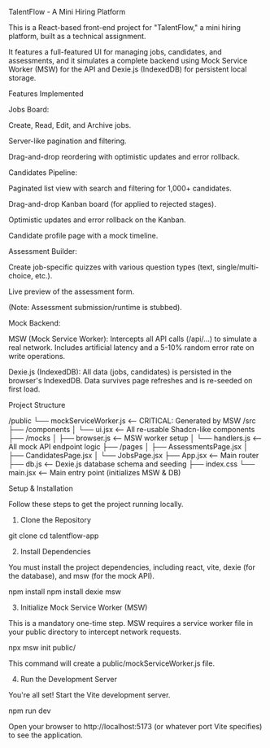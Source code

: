 TalentFlow - A Mini Hiring Platform

This is a React-based front-end project for "TalentFlow," a mini hiring platform, built as a technical assignment.

It features a full-featured UI for managing jobs, candidates, and assessments, and it simulates a complete backend using Mock Service Worker (MSW) for the API and Dexie.js (IndexedDB) for persistent local storage.

Features Implemented

Jobs Board:

Create, Read, Edit, and Archive jobs.

Server-like pagination and filtering.

Drag-and-drop reordering with optimistic updates and error rollback.

Candidates Pipeline:

Paginated list view with search and filtering for 1,000+ candidates.

Drag-and-drop Kanban board (for applied to rejected stages).

Optimistic updates and error rollback on the Kanban.

Candidate profile page with a mock timeline.

Assessment Builder:

Create job-specific quizzes with various question types (text, single/multi-choice, etc.).

Live preview of the assessment form.

(Note: Assessment submission/runtime is stubbed).

Mock Backend:

MSW (Mock Service Worker): Intercepts all API calls (/api/...) to simulate a real network. Includes artificial latency and a 5-10% random error rate on write operations.

Dexie.js (IndexedDB): All data (jobs, candidates) is persisted in the browser's IndexedDB. Data survives page refreshes and is re-seeded on first load.

Project Structure

/public
└── mockServiceWorker.js <-- CRITICAL: Generated by MSW
/src
├── /components
│ └── ui.jsx <-- All re-usable Shadcn-like components
├── /mocks
│ ├── browser.js <-- MSW worker setup
│ └── handlers.js <-- All mock API endpoint logic
├── /pages
│ ├── AssessmentsPage.jsx
│ ├── CandidatesPage.jsx
│ └── JobsPage.jsx
├── App.jsx <-- Main router
├── db.js <-- Dexie.js database schema and seeding
├── index.css
└── main.jsx <-- Main entry point (initializes MSW & DB)

Setup & Installation

Follow these steps to get the project running locally.

1. Clone the Repository

git clone <your-repo-url>
cd talentflow-app

2. Install Dependencies

You must install the project dependencies, including react, vite, dexie (for the database), and msw (for the mock API).

npm install
npm install dexie msw

3. Initialize Mock Service Worker (MSW)

This is a mandatory one-time step. MSW requires a service worker file in your public directory to intercept network requests.

npx msw init public/

This command will create a public/mockServiceWorker.js file.

4. Run the Development Server

You're all set! Start the Vite development server.

npm run dev

Open your browser to http://localhost:5173 (or whatever port Vite specifies) to see the application.
